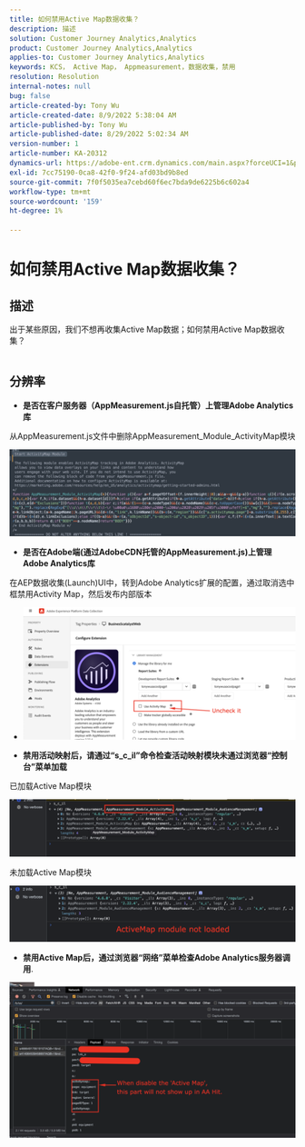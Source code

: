 ```yaml
---
title: 如何禁用Active Map数据收集？
description: 描述
solution: Customer Journey Analytics,Analytics
product: Customer Journey Analytics,Analytics
applies-to: Customer Journey Analytics,Analytics
keywords: KCS， Active Map， Appmeasurement，数据收集，禁用
resolution: Resolution
internal-notes: null
bug: false
article-created-by: Tony Wu
article-created-date: 8/9/2022 5:38:04 AM
article-published-by: Tony Wu
article-published-date: 8/29/2022 5:02:34 AM
version-number: 1
article-number: KA-20312
dynamics-url: https://adobe-ent.crm.dynamics.com/main.aspx?forceUCI=1&pagetype=entityrecord&etn=knowledgearticle&id=6c2a8469-a517-ed11-b83e-002248086a73
exl-id: 7cc75190-0ca8-42f0-9f24-afd03bd9b8ed
source-git-commit: 7f0f5035ea7cebd60f6ec7bda9de6225b6c602a4
workflow-type: tm+mt
source-wordcount: '159'
ht-degree: 1%

---
```


# 如何禁用Active Map数据收集？

## 描述

出于某些原因，我们不想再收集Active Map数据；如何禁用Active Map数据收集？
<br> 

## 分辨率


- <b>是否在客户服务器（AppMeasurement.js自托管）上管理Adobe Analytics库</b>


从AppMeasurement.js文件中删除AppMeasurement_Module_ActivityMap模块

![](assets/afbc7944-b517-ed11-b83e-002248086a73.png)



- <b>是否在Adobe端(通过AdobeCDN托管的AppMeasurement.js)上管理Adobe Analytics库</b>


在AEP数据收集(Launch)UI中，转到Adobe Analytics扩展的配置，通过取消选中框禁用Activity Map，然后发布内部版本

- ![](assets/7ccff702-a717-ed11-b83e-002248086a73.png)




























- <b>禁用活动映射后，请通过“s_c_il”命令检查活动映射模块未通过浏览器“控制台”菜单加载</b>


已加载Active Map模块

![](assets/fae3dc70-b317-ed11-b83e-002248086a73.png)

未加载Active Map模块

![](assets/27e433af-b317-ed11-b83e-002248086a73.png)

- <b>禁用Active Map后，通过浏览器“网络”菜单检查Adobe Analytics服务器调用</b>.


![](assets/7f84b7dc-3f27-ed11-9db1-00224808679b.png)
